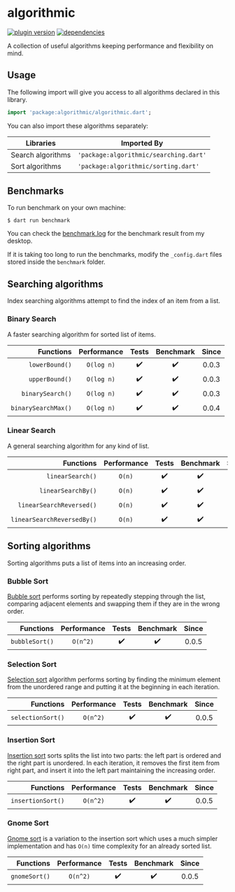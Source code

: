 # algorithmic

[![plugin version](https://img.shields.io/pub/v/algorithmic?label=pub)](https://pub.dev/packages/algorithmic)
[![dependencies](https://img.shields.io/librariesio/release/pub/algorithmic?label=dependencies)](https://github.com/dipu-bd/algorithmic/-/blob/master/pubspec.yaml)

A collection of useful algorithms keeping performance and flexibility on mind.

## Usage

The following import will give you access to all algorithms declared in this library.

```dart
import 'package:algorithmic/algorithmic.dart';
```

You can also import these algorithms separately:

| Libraries         | Imported By                            |
| ----------------- | -------------------------------------- |
| Search algorithms | `'package:algorithmic/searching.dart'` |
| Sort algorithms   | `'package:algorithmic/sorting.dart'`   |

<!-- ⌛ ✔️ ❌ -->

## Benchmarks

To run benchmark on your own machine:

```
$ dart run benchmark
```

You can check the [benchmark.log](https://github.com/dipu-bd/algorithmic/blob/master/benchmark.log) for the benchmark result from my desktop.

If it is taking too long to run the benchmarks, modify the `_config.dart` files stored inside the `benchmark` folder.

## Searching algorithms

Index searching algorithms attempt to find the index of an item from a list.

### Binary Search

A faster searching algorithm for sorted list of items.

|           Functions | Performance | Tests | Benchmark | Since |
| ------------------: | :---------: | :---: | :-------: | :---: |
|      `lowerBound()` | `O(log n)`  |  ✔️   |    ✔️     | 0.0.3 |
|      `upperBound()` | `O(log n)`  |  ✔️   |    ✔️     | 0.0.3 |
|    `binarySearch()` | `O(log n)`  |  ✔️   |    ✔️     | 0.0.3 |
| `binarySearchMax()` | `O(log n)`  |  ✔️   |    ✔️     | 0.0.4 |

### Linear Search

A general searching algorithm for any kind of list.

|                  Functions | Performance | Tests | Benchmark | Since |
| -------------------------: | :---------: | :---: | :-------: | :---: |
|           `linearSearch()` |   `O(n)`    |  ✔️   |    ✔️     | 0.0.1 |
|         `linearSearchBy()` |   `O(n)`    |  ✔️   |    ✔️     | 0.0.4 |
|   `linearSearchReversed()` |   `O(n)`    |  ✔️   |    ✔️     | 0.0.1 |
| `linearSearchReversedBy()` |   `O(n)`    |  ✔️   |    ✔️     | 0.0.4 |

## Sorting algorithms

Sorting algorithms puts a list of items into an increasing order.

### Bubble Sort

[Bubble sort](https://en.wikipedia.org/wiki/Bubble_sort) performs sorting by repeatedly stepping through the list, comparing adjacent elements and swapping them if they are in the wrong order.

|      Functions | Performance | Tests | Benchmark | Since |
| -------------: | :---------: | :---: | :-------: | :---: |
| `bubbleSort()` |  `O(n^2)`   |  ✔️   |    ✔️     | 0.0.5 |

### Selection Sort

[Selection sort](https://en.wikipedia.org/wiki/Selection_sort) algorithm performs sorting by finding the minimum element from the unordered range and putting it at the beginning in each iteration.

|         Functions | Performance | Tests | Benchmark | Since |
| ----------------: | :---------: | :---: | :-------: | :---: |
| `selectionSort()` |  `O(n^2)`   |  ✔️   |    ✔️     | 0.0.5 |

### Insertion Sort

[Insertion sort](https://en.wikipedia.org/wiki/Insertion_sort) sorts splits the list into two parts: the left part is ordered and the right part is unordered. In each iteration, it removes the first item from right part, and insert it into the left part maintaining the increasing order.

|         Functions | Performance | Tests | Benchmark | Since |
| ----------------: | :---------: | :---: | :-------: | :---: |
| `insertionSort()` |  `O(n^2)`   |  ✔️   |    ✔️     | 0.0.5 |

### Gnome Sort

[Gnome sort](https://en.wikipedia.org/wiki/Gnome_sort) is a variation to the insertion sort which uses a much simpler implementation and has `O(n)` time complexity for an already sorted list.

|     Functions | Performance | Tests | Benchmark | Since |
| ------------: | :---------: | :---: | :-------: | :---: |
| `gnomeSort()` |  `O(n^2)`   |  ✔️   |    ✔️     | 0.0.5 |
